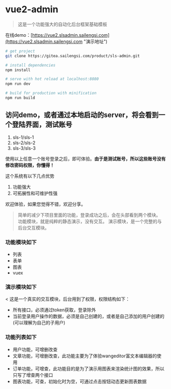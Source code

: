 # vue2-admin

> 这是一个功能强大的自动化后台框架基础模板

在线demo：[https://vue2.slsadmin.sailengsi.com](https://vue2.slsadmin.sailengsi.com "演示地址")

``` bash
# get project
git clone https://gitea.sailengsi.com/product/sls-admin.git

# install dependencies
npm install

# serve with hot reload at localhost:8080
npm run dev

# build for production with minification
npm run build
```

## 访问demo，或者通过本地启动的server，将会看到一个登陆界面，测试账号

1. sls-1/sls-1
2. sls-2/sls-2
3. sls-3/sls-3

使用以上任意一个账号登录之后，即可体验。**由于是测试账号，所以这些账号没有修改密码权限，你懂得！**


这个系统有以下几点优势

1. 功能强大 
3. 可拓展性和可维护性强

欢迎体验，如果您觉得不错，欢迎分享。

> 简单的减少下项目里面的功能，登录成功之后，会在头部看到两个模块。
功能模块，就是纯粹的静态演示，没有交互。
演示模块，是一个完整的与后台交互模块。

### 功能模块如下
- 列表
- 表单
- 图表
- vuex

### 演示模块如下

< 这是一个真实的交互模块，后台用到了权限，权限结构如下：
- 所有接口，必须通过token获取，登录除外
- 当前登录用户操作的数据，必须是自己创建的，或者是自己添加的用户创建的(可以理解为自己的子用户)

### 功能列表如下

- 用户功能，可增删改查
- 文章功能，可增删改查，此功能主要为了体验wangeditor富文本编辑器的使用
- 订单功能，可增查，此功能目的是为了演示用图表来渲染统计图的效果，所以只写了增查两个接口
- 图表功能，可查，初始化时为空，可通过点击按钮动态更新图表数据